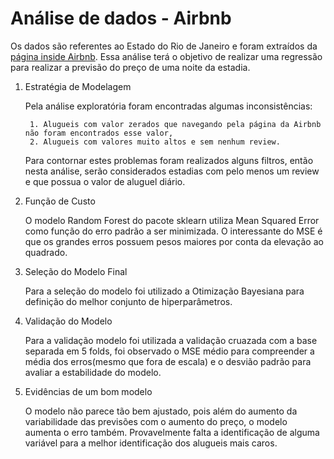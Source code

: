 # Análise de dados - Airbnb

Os dados são referentes ao Estado do Rio de Janeiro e foram extraídos da [página inside Airbnb](http://insideairbnb.com/get-the-data.html). Essa análise terá o objetivo de realizar uma regressão para realizar a previsão do preço de uma noite da estadia.

1. Estratégia de Modelagem
    
    Pela análise exploratória foram encontradas algumas inconsistências:
    
        1. Alugueis com valor zerados que navegando pela página da Airbnb não foram encontrados esse valor,
        2. Alugueis com valores muito altos e sem nenhum review.

    Para contornar estes problemas foram realizados alguns filtros, então nesta análise, serão considerados estadias com pelo menos um review e que possua o valor de aluguel diário.


2. Função de Custo

    O modelo Random Forest do pacote sklearn utiliza Mean Squared Error como função do erro padrão a ser minimizada. O interessante do MSE é que os grandes erros possuem pesos maiores por conta da elevação ao quadrado.

3. Seleção do Modelo Final

    Para a seleção do modelo foi utilizado a Otimização Bayesiana para definição do melhor conjunto de hiperparâmetros.

 
4. Validação do Modelo

    Para a validação modelo foi utilizada a validação cruazada com a base separada em 5 folds, foi observado o MSE médio para compreender a média dos erros(mesmo que fora de escala) e o desvião padrão para avaliar a estabilidade do modelo.


5. Evidências de um bom modelo

    O modelo não parece tão bem ajustado, pois além do aumento da variabilidade das previsões com o aumento do preço, o modelo aumenta o erro também.
    Provavelmente falta a identificação de alguma variável para a melhor identificação dos alugueis mais caros.
